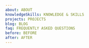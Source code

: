 ```yaml
---
about: ABOUT
knowledgeSkills: KNOWLEDGE & SKILLS
projects: PROJECTS
blog: BLOG
faq: FREQUENTLY ASKED QUESTIONS
before: BEFORE
after: AFTER
---
```

